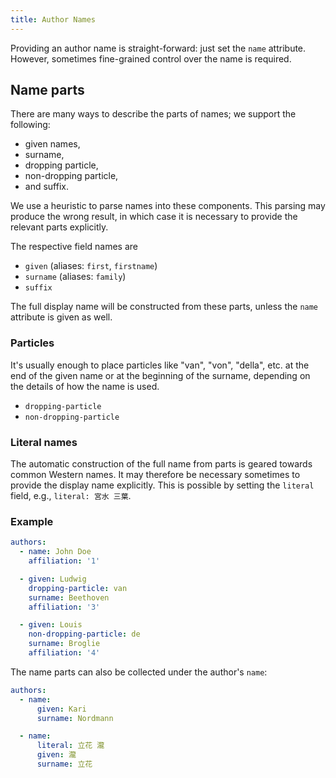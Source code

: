 ```yaml
---
title: Author Names
---
```


Providing an author name is straight-forward: just set the `name`
attribute. However, sometimes fine-grained control over the name
is required.

## Name parts

There are many ways to describe the parts of names; we support the
following:

- given names,
- surname,
- dropping particle,
- non-dropping particle,
- and suffix.

We use a heuristic to parse names into these components. This
parsing may produce the wrong result, in which case it is
necessary to provide the relevant parts explicitly.

The respective field names are

- `given` (aliases: `first`, `firstname`)
- `surname` (aliases: `family`)
- `suffix`

The full display name will be constructed from these parts, unless
the `name` attribute is given as well.

### Particles

It's usually enough to place particles like "van", "von", "della",
etc. at the end of the given name or at the beginning of the
surname, depending on the details of how the name is used.

- `dropping-particle`
- `non-dropping-particle`

### Literal names

The automatic construction of the full name from parts is geared
towards common Western names. It may therefore be necessary
sometimes to provide the display name explicitly. This is possible
by setting the `literal` field, e.g., `literal: 宮水 三葉`.

### Example

```yaml
authors:
  - name: John Doe
    affiliation: '1'

  - given: Ludwig
    dropping-particle: van
    surname: Beethoven
    affiliation: '3'

  - given: Louis
    non-dropping-particle: de
    surname: Broglie
    affiliation: '4'
```

The name parts can also be collected under the author's `name`:

``` yaml
authors:
  - name:
      given: Kari
      surname: Nordmann

  - name:
      literal: 立花 瀧
      given: 瀧
      surname: 立花
```
